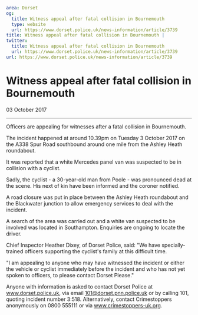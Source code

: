 ```yaml
area: Dorset
og:
  title: Witness appeal after fatal collision in Bournemouth
  type: website
  url: https://www.dorset.police.uk/news-information/article/3739
title: Witness appeal after fatal collision in Bournemouth |
twitter:
  title: Witness appeal after fatal collision in Bournemouth
  url: https://www.dorset.police.uk/news-information/article/3739
url: https://www.dorset.police.uk/news-information/article/3739
```

# Witness appeal after fatal collision in Bournemouth

03 October 2017

* * *

Officers are appealing for witnesses after a fatal collision in Bournemouth.

The incident happened at around 10.39pm on Tuesday 3 October 2017 on the A338 Spur Road southbound around one mile from the Ashley Heath roundabout.

It was reported that a white Mercedes panel van was suspected to be in collision with a cyclist.

Sadly, the cyclist - a 30-year-old man from Poole - was pronounced dead at the scene. His next of kin have been informed and the coroner notified.

A road closure was put in place between the Ashley Heath roundabout and the Blackwater junction to allow emergency services to deal with the incident.

A search of the area was carried out and a white van suspected to be involved was located in Southampton. Enquiries are ongoing to locate the driver.

Chief Inspector Heather Dixey, of Dorset Police, said: "We have specially-trained officers supporting the cyclist's family at this difficult time.

"I am appealing to anyone who may have witnessed the incident or either the vehicle or cyclist immediately before the incident and who has not yet spoken to officers, to please contact Dorset Please."

Anyone with information is asked to contact Dorset Police at www.dorset.police.uk, via email 101@dorset.pnn.police.uk or by calling 101, quoting incident number 3:518. Alternatively, contact Crimestoppers anonymously on 0800 555111 or via www.crimestoppers-uk.org.
